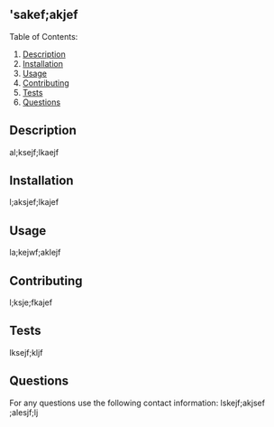 
  ## 'sakef;akjef

  Table of Contents:
  1. [Description](#Description)
  2. [Installation](#Installation)
  3. [Usage](#Usage)
  4. [Contributing](#Contributing)
  5. [Tests](#Tests)
  6. [Questions](#Questions)


  ## Description 
  al;ksejf;lkaejf

  ## Installation
  l;aksjef;lkajef

  ## Usage
  la;kejwf;aklejf

  ## Contributing
  l;ksje;fkajef

  ## Tests
  lksejf;kljf

  ## Questions
  For any questions use the following contact information:
  lskejf;akjsef
  ;alesjf;lj

